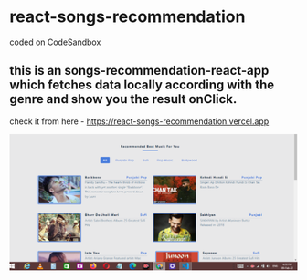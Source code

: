 # react-songs-recommendation
coded on CodeSandbox

## this is an songs-recommendation-react-app which fetches data locally according with the genre and show you the result onClick. 

check it from here - https://react-songs-recommendation.vercel.app

<img src="./logo192.png" >
